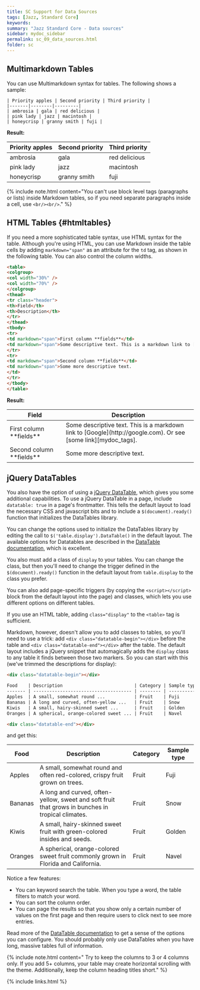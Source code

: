 ```yaml
---
title: SC Support for Data Sources
tags: [Jazz, Standard Core]
keywords:
summary: "Jazz Standard Core - Data sources"
sidebar: mydoc_sidebar
permalink: sc_09_data_sources.html
folder: sc
---
```


## Multimarkdown Tables

You can use Multimarkdown syntax for tables. The following shows a sample:

```
| Priority apples | Second priority | Third priority |
|-------|--------|---------|
| ambrosia | gala | red delicious |
| pink lady | jazz | macintosh |
| honeycrisp | granny smith | fuji |
```

**Result:**

| Priority apples | Second priority | Third priority |
|-------|--------|---------|
| ambrosia | gala | red delicious |
| pink lady | jazz | macintosh |
| honeycrisp | granny smith | fuji |

{% include note.html content="You can't use block level tags (paragraphs or lists) inside Markdown tables, so if you need separate paragraphs inside a cell, use `<br/><br/>`." %}

## HTML Tables {#htmltables}

If you need a more sophisticated table syntax, use HTML syntax for the table. Although you're using HTML, you can use Markdown inside the table cells by adding `markdown="span"` as an attribute for the `td` tag, as shown in the following table. You can also control the column widths.

```html
<table>
<colgroup>
<col width="30%" />
<col width="70%" />
</colgroup>
<thead>
<tr class="header">
<th>Field</th>
<th>Description</th>
</tr>
</thead>
<tbody>
<tr>
<td markdown="span">First column **fields**</td>
<td markdown="span">Some descriptive text. This is a markdown link to [Google](http://google.com). Or see [some link][mydoc_tags].</td>
</tr>
<tr>
<td markdown="span">Second column **fields**</td>
<td markdown="span">Some more descriptive text.
</td>
</tr>
</tbody>
</table>
```

**Result:**
<table>
<colgroup>
<col width="30%" />
<col width="70%" />
</colgroup>
<thead>
<tr class="header">
<th>Field</th>
<th>Description</th>
</tr>
</thead>
<tbody>
<tr>
<td markdown="span">First column **fields**</td>
<td markdown="span">Some descriptive text. This is a markdown link to [Google](http://google.com). Or see [some link][mydoc_tags].</td>
</tr>
<tr>
<td markdown="span">Second column **fields**</td>
<td markdown="span">Some more descriptive text.
</td>
</tr>
</tbody>
</table>

## jQuery DataTables

You also have the option of using a [jQuery DataTable](https://www.datatables.net/), which gives you some additional capabilities. To use a jQuery DataTable in a page, include `datatable: true` in a page's frontmatter. This tells the default layout to load the necessary CSS and javascript bits and to include a `$(document).ready()` function that initializes the DataTables library.

You can change the options used to initialize the DataTables library by editing the call to `$('table.display').DataTable()` in the default layout.  The available options for Datatables are described in the [DataTable documentation](https://www.datatables.net/manual/options), which is excellent.

You also must add a class of `display` to your tables.  You can change the class, but then you'll need to change the trigger defined in the `$(document).ready()` function in the default layout from `table.display` to the class you prefer.

You can also add page-specific triggers (by copying the `<script></script>` block from the default layout into the page) and classes, which lets you use different options on different tables.

If you use an HTML table, adding `class="display"` to the `<table>` tag is sufficient.

Markdown, however, doesn't allow you to add classes to tables, so you'll need to use a trick: add `<div class="datatable-begin"></div>` before the table and `<div class="datatable-end"></div>` after the table.  The default layout includes a jQuery snippet that automagically adds the `display` class to any table it finds between those two markers.  So you can start with this (we've trimmed the descriptions for display):

```markdown
<div class="datatable-begin"></div>

Food    | Description                           | Category | Sample type
------- | ------------------------------------- | -------- | -----------
Apples  | A small, somewhat round ...           | Fruit    | Fuji
Bananas | A long and curved, often-yellow ...   | Fruit    | Snow
Kiwis   | A small, hairy-skinned sweet ...      | Fruit    | Golden
Oranges | A spherical, orange-colored sweet ... | Fruit    | Navel

<div class="datatable-end"></div>
```

and get this:

<div class="datatable-begin"></div>

Food    | Description                                                                                       | Category | Sample type
------- | ------------------------------------------------------------------------------------------------- | -------- | -----------
Apples  | A small, somewhat round and often red-colored, crispy fruit grown on trees.                       | Fruit    | Fuji
Bananas | A long and curved, often-yellow, sweet and soft fruit that grows in bunches in tropical climates. | Fruit    | Snow
Kiwis   | A small, hairy-skinned sweet fruit with green-colored insides and seeds.                          | Fruit    | Golden
Oranges | A spherical, orange-colored sweet fruit commonly grown in Florida and California.                 | Fruit    | Navel

<div class="datatable-end"></div>


Notice a few features:

* You can keyword search the table. When you type a word, the table filters to match your word.
* You can sort the column order.
* You can page the results so that you show only a certain number of values on the first page and then require users to click next to see more entries.

Read more of the [DataTable documentation](https://www.datatables.net/manual/options) to get a sense of the options you can configure. You should probably only use DataTables when you have long, massive tables full of information.

{% include note.html content=" Try to keep the columns to 3 or 4 columns only. If you add 5+ columns, your table may create horizontal scrolling with the theme. Additionally, keep the column heading titles short." %}

{% include links.html %}
